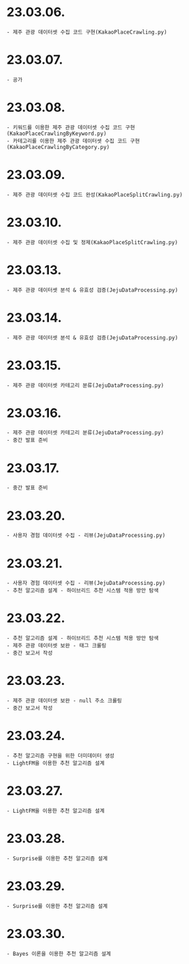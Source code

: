 # 23.03.06.
```
- 제주 관광 데이터셋 수집 코드 구현(KakaoPlaceCrawling.py)
```
# 23.03.07.
```
- 공가
```
# 23.03.08.
```
- 키워드를 이용한 제주 관광 데이터셋 수집 코드 구현(KakaoPlaceCrawlingByKeyword.py)
- 카테고리를 이용한 제주 관광 데이터셋 수집 코드 구현(KakaoPlaceCrawlingByCategory.py)
```
# 23.03.09.
```
- 제주 관광 데이터셋 수집 코드 완성(KakaoPlaceSplitCrawling.py)
```
# 23.03.10.
```
- 제주 관광 데이터셋 수집 및 정제(KakaoPlaceSplitCrawling.py)
```
# 23.03.13.
```
- 제주 관광 데이터셋 분석 & 유효성 검증(JejuDataProcessing.py)
```
# 23.03.14.
```
- 제주 관광 데이터셋 분석 & 유효성 검증(JejuDataProcessing.py)
```
# 23.03.15.
```
- 제주 관광 데이터셋 카테고리 분류(JejuDataProcessing.py)
```
# 23.03.16.
```
- 제주 관광 데이터셋 카테고리 분류(JejuDataProcessing.py)
- 중간 발표 준비
```
# 23.03.17.
```
- 중간 발표 준비
```
# 23.03.20.
```
- 사용자 경험 데이터셋 수집 - 리뷰(JejuDataProcessing.py)
```
# 23.03.21.
```
- 사용자 경험 데이터셋 수집 - 리뷰(JejuDataProcessing.py)
- 추천 알고리즘 설계 - 하이브리드 추천 시스템 적용 방안 탐색
```
# 23.03.22.
```
- 추천 알고리즘 설계 - 하이브리드 추천 시스템 적용 방안 탐색
- 제주 관광 데이터셋 보완 - 태그 크롤링
- 중간 보고서 작성
```
# 23.03.23.
```
- 제주 관광 데이터셋 보완 - null 주소 크롤링 
- 중간 보고서 작성
```
# 23.03.24.
```
- 추천 알고리즘 구현을 위한 더미데이터 생성
- LightFM을 이용한 추천 알고리즘 설계
```
# 23.03.27.
```
- LightFM을 이용한 추천 알고리즘 설계
```
# 23.03.28.
```
- Surprise를 이용한 추천 알고리즘 설계
```
# 23.03.29.
```
- Surprise를 이용한 추천 알고리즘 설계
```
# 23.03.30.
```
- Bayes 이론을 이용한 추천 알고리즘 설계
```